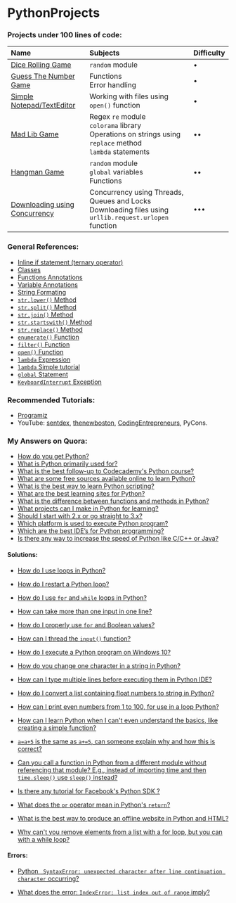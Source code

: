 # PythonProjects

### Projects under 100 lines of code:

| Name | Subjects | Difficulty |
| :------------- | :------------- | :------------- |
| [Dice Rolling Game](/<100/dice) | `random` module | • |
| [Guess The Number Game](/<100/guess-the-number) | Functions<br>Error handling | • |
| [Simple Notepad/TextEditor](/<100/notepad) | Working with files using `open()` function | • |
| [Mad Lib Game](/<100/madlib) | Regex `re` module<br>`colorama` library<br>Operations on strings using `replace` method<br>`lambda` statements | •• |
| [Hangman Game](/<100/hangman) | `random` module<br>`global` variables<br>Functions | •• |
| [Downloading using Concurrency](/<100/downloading-with-concurrency) | Concurrency using Threads, Queues and Locks<br>Downloading files using `urllib.request.urlopen` function | ••• |

### General References:

- [Inline if statement \(ternary operator\)](https://docs.python.org/3/reference/expressions.html?highlight=ternary#conditional-expressions)
- [Classes](https://docs.python.org/3/reference/compound_stmts.html#class-definitions)
- [Functions Annotations](https://www.python.org/dev/peps/pep-3107/)
- [Variable Annotations](https://www.python.org/dev/peps/pep-0526/)
- [String Formating](https://pyformat.info)
- [`str.lower()` Method](https://docs.python.org/3.6/library/stdtypes.html#str.lower)
- [`str.split()` Method](https://docs.python.org/3/library/stdtypes.html?#str.split)
- [`str.join()` Method](https://docs.python.org/3.6/library/stdtypes.html#str.join)
- [`str.startswith()` Method](https://docs.python.org/3/library/stdtypes.html#str.startswith)
- [`str.replace()` Method](https://docs.python.org/3/library/stdtypes.html#str.replace)
- [`enumerate()` Function](https://docs.python.org/3/library/functions.html#enumerate)
- [`filter()` Function](https://docs.python.org/3/library/functions.html#filter)
- [`open()` Function](https://docs.python.org/3/library/functions.html#open)
- [`lambda` Expression](https://docs.python.org/3/tutorial/controlflow.html#lambda-expressions)
- [`lambda` Simple tutorial](https://www.programiz.com/python-programming/anonymous-function)
- [`global` Statement](https://docs.python.org/3.6/reference/simple_stmts.html#the-global-statement)
- [`KeyboardInterrupt` Exception](https://docs.python.org/3.6/library/exceptions.html#KeyboardInterrupt)

### Recommended Tutorials:

- [Programiz](https://www.programiz.com/python-programming)
- YouTube: [sentdex](https://www.youtube.com/user/sentdex/videos), [thenewboston](https://www.youtube.com/user/thenewboston/videos), [CodingEntrepreneurs](https://www.youtube.com/user/CodingEntrepreneurs/videos), PyCons.



### My Answers on Quora:

- [How do you get Python?](https://www.quora.com/How-do-you-get-Python/answer/Amr-Essam-14)
- [What is Python primarily used for?](https://www.quora.com/What-is-Python-primarily-used-for/answer/Amr-Essam-14)
- [What is the best follow-up to Codecademy's Python course?](https://www.quora.com/What-is-the-best-follow-up-to-Codecademys-Python-course/answer/Amr-Essam-14)
- [What are some free sources available online to learn Python?](https://www.quora.com/What-are-some-free-sources-available-online-to-learn-Python/answer/Amr-Essam-14)
- [What is the best way to learn Python scripting?](https://www.quora.com/What-is-the-best-way-to-learn-Python-scripting/answer/Amr-Essam-14)
- [What are the best learning sites for Python?](https://www.quora.com/What-are-the-best-learning-sites-for-Python/answer/Amr-Essam-14)
- [What is the difference between functions and methods in Python?](https://www.quora.com/What-is-the-difference-between-functions-and-methods-in-Python/answer/Amr-Essam-14)
- [What projects can I make in Python for learning?](https://www.quora.com/What-projects-can-I-make-in-Python-for-learning/answer/Amr-Essam-14)
- [Should I start with 2.x or go straight to 3.x?](https://www.quora.com/As-someone-interested-in-learning-Python-should-I-start-with-2-x-or-go-straight-to-3-x/answer/Amr-Essam-14)
- [Which platform is used to execute Python program?](https://www.quora.com/Which-platform-is-used-to-execute-Python-program/answer/Amr-Essam-14)
- [Which are the best IDE’s for Python programming?](https://www.quora.com/Which-are-the-best-IDE’s-for-Python-programming/answer/Amr-Essam-14)
- [Is there any way to increase the speed of Python like C/C++ or Java?](https://www.quora.com/Is-there-any-way-to-increase-the-speed-of-Python-like-C-C++-or-Java-If-yes-then-how/answer/Amr-Essam-14)


#### Solutions:

- [How do I use loops in Python? ](https://www.quora.com/How-do-I-use-loops-in-Python/answer/Amr-Essam-14)

- [How do I restart a Python loop?](https://www.quora.com/How-do-I-restart-a-Python-loop/answer/Amr-Essam-14)

- [How do I use `for` and `while` loops in Python?](https://www.quora.com/How-do-I-use-for-and-while-loops-in-Python/answer/Amr-Essam-14)

- [How can take more than one input in one line?](https://www.quora.com/How-can-take-more-than-one-input-in-one-line-in-python/answer/Amr-Essam-14)

- [How do I properly use `for` and Boolean values?](https://www.quora.com/On-Python-how-do-I-properly-use-for-and-Boolean-values/answer/Amr-Essam-14)

- [How can I thread the `input()` function?](https://www.quora.com/How-can-I-count-the-time-while-the-user-is-typing-something-in-input-function-in-Python/answer/Amr-Essam-14)

- [How do I execute a Python program on Windows 10?](https://www.quora.com/How-do-I-execute-a-Python-program-on-Windows-10-I-use-Sublime-Text-3-and-code-in-Python-2/answer/Amr-Essam-14)

- [How do you change one character in a string in Python?](https://www.quora.com/How-do-you-change-one-character-in-a-string-in-Python/answer/Amr-Essam-14)

- [How can I type multiple lines before executing them in Python IDE?](https://www.quora.com/How-can-I-type-multiple-lines-before-executing-them-in-Python-IDE/answer/Amr-Essam-14)

- [How do I convert a list containing float numbers to string in Python?](https://www.quora.com/How-do-I-convert-a-list-containing-float-numbers-to-string-in-Python/answer/Amr-Essam-14)

- [How can I print even numbers from 1 to 100, for use in a loop Python?](https://www.quora.com/How-can-I-print-even-numbers-from-1-to-100-for-use-in-a-loop-Python/answer/Amr-Essam-14)

- [How can I learn Python when I can't even understand the basics, like creating a simple function?](https://www.quora.com/How-can-I-learn-Python-when-I-cant-even-understand-the-basics-like-creating-a-simple-function/answer/Amr-Essam-14)

- [`a=a+5` is the same as `a+=5`, can someone explain why and how this is correct?](https://www.quora.com/In-Python-programming-language-Ive-come-across-this-a-a+5-is-the-same-as-a+-5-shorthand-way-can-someone-explain-why-and-how-this-is-correct/answer/Amr-Essam-14)

- [Can you call a function in Python from a different module without referencing that module? E.g., instead of importing time and then `time.sleep()` use `sleep()` instead?](https://www.quora.com/Can-you-call-a-function-in-Python-from-a-different-module-without-referencing-that-module-E-g-instead-of-importing-time-and-then-time-sleep-use-sleep-instead/answer/Amr-Essam-14)

- [Is there any tutorial for Facebook's Python SDK ?](https://www.quora.com/Is-there-any-tutorial-for-Facebooks-Python-SDK/answer/Amr-Essam-14)

- [What does the `or` operator mean in Python's `return`?](https://www.quora.com/What-does-the-or-operator-mean-in-Pythons-return-statement/answer/Amr-Essam-14)

- [What is the best way to produce an offline website in Python and HTML?](https://www.quora.com/What-is-the-best-way-to-produce-an-offline-website-in-Python-and-HTML/answer/Amr-Essam-14)

- [Why can't you remove elements from a list with a for loop, but you can with a while loop?](https://www.quora.com/In-Python-why-cant-you-remove-elements-from-a-list-with-a-for-loop-but-you-can-with-a-while-loop/answer/Amr-Essam-14)

#### Errors:
- [Python `
SyntaxError: unexpected character after line continuation character` occurring?](https://www.quora.com/Python-SyntaxError-unexpected-character-after-line-continuation-character-occurring/answer/Amr-Essam-14)

- [What does the error: `IndexError: list index out of range` imply?](https://www.quora.com/What-does-the-error-IndexError-list-index-out-of-range-imply-in-the-following-piece-of-code/answer/Amr-Essam-14)
